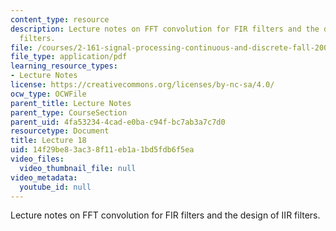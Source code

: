 ```yaml
---
content_type: resource
description: Lecture notes on FFT convolution for FIR filters and the design of IIR
  filters.
file: /courses/2-161-signal-processing-continuous-and-discrete-fall-2008/14f29be83ac38f11eb1a1bd5fdb6f5ea_lecture_18.pdf
file_type: application/pdf
learning_resource_types:
- Lecture Notes
license: https://creativecommons.org/licenses/by-nc-sa/4.0/
ocw_type: OCWFile
parent_title: Lecture Notes
parent_type: CourseSection
parent_uid: 4fa53234-4cad-e0ba-c94f-bc7ab3a7c7d0
resourcetype: Document
title: Lecture 18
uid: 14f29be8-3ac3-8f11-eb1a-1bd5fdb6f5ea
video_files:
  video_thumbnail_file: null
video_metadata:
  youtube_id: null
---
```

Lecture notes on FFT convolution for FIR filters and the design of IIR filters.